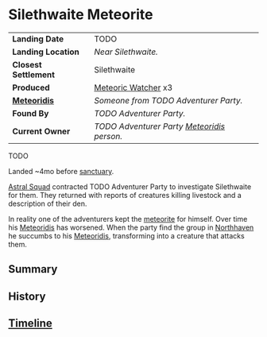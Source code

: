 # Silethwaite Meteorite

|||
| --- | --- |
| **Landing Date** | TODO | meteor.1
| **Landing Location** | *Near Silethwaite.* |
| **Closest Settlement** | Silethwaite |
| **Produced** | [Meteoric Watcher](../../../creatures/meteoric-watcher.md) x3 |
| **[Meteoridis](../../../mechanics/roleplay/meteoridis.md)** | *Someone from TODO Adventurer Party.* |
| **Found By** | *TODO Adventurer Party.* |
| **Current Owner** | *TODO Adventurer Party [Meteoridis](../../../mechanics/roleplay/meteoridis.md) person.* |

TODO

Landed ~4mo before [sanctuary](../../../organisations/astorrel/sanctuary.md).

[Astral Squad](../../../organisations/astorrel/squads/astral-squad.md) contracted TODO Adventurer Party to investigate Silethwaite for them. They returned with reports of creatures killing livestock and a description of their den.

In reality one of the adventurers kept the [meteorite](../meteorite.md) for himself. Over time his [Meteoridis](../../../mechanics/roleplay/meteoridis.md) has worsened. When the party find the group in [Northhaven](../../../places/cities/northhaven.md) he succumbs to his [Meteoridis](../../../mechanics/roleplay/meteoridis.md), transforming into a creature that attacks them.

## Summary

## History

## [Timeline](../../../history/timeline.md)
